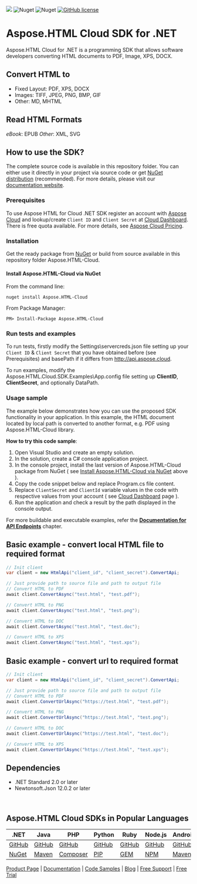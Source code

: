 ![](https://img.shields.io/badge/api-v4.0-lightgrey)  ![Nuget](https://img.shields.io/nuget/v/Aspose.html-Cloud) ![Nuget](https://img.shields.io/nuget/dt/Aspose.html-Cloud) [![GitHub license](https://img.shields.io/github/license/aspose-html-cloud/aspose-html-cloud-dotnet)](https://github.com/aspose-html-cloud/aspose-html-cloud-dotnet/blob/master/LICENSE)
# Aspose.HTML Cloud SDK for .NET
Aspose.HTML Cloud for .NET is a programming SDK that allows software developers converting HTML documents to PDF, Image, XPS, DOCX.

## Convert HTML to
- Fixed Layout: PDF, XPS, DOCX
- Images: TIFF, JPEG, PNG, BMP, GIF
- Other: MD, MHTML

## Read HTML Formats
*eBook*: EPUB
*Other*: XML, SVG


## How to use the SDK?

The complete source code is available in this repository folder. You can either use it directly in your project via source code or get [NuGet distribution](https://www.nuget.org/packages/Aspose.HTML-Cloud/) (recommended).
For more details, please visit our [documentation website](https://docs.aspose.cloud/display/htmlcloud/Available+SDKs#AvailableSDKs-.NET).

<a name="HowTo-prerequisites"></a>
### Prerequisites

To use Aspose HTML for Cloud .NET SDK register an account with [Aspose Cloud](https://www.aspose.cloud/) and lookup/create `Client ID` and `Client Secret` at [Cloud Dashboard](https://dashboard.aspose.cloud/#/apps). There is free quota available. For more details, see [Aspose Cloud Pricing](https://purchase.aspose.cloud/pricing).

<a name="HowTo-installation"></a>

### Installation

Get the ready package from [NuGet](https://www.nuget.org/packages/Aspose.HTML-Cloud/) or build from source available in this repository folder Aspose.HTML-Cloud.

<a name="HowTo-install-nuget"></a>

#### Install Aspose.HTML-Cloud via NuGet


From the command line:

    nuget install Aspose.HTML-Cloud

From Package Manager:

    PM> Install-Package Aspose.HTML-Cloud


<a name="HowTo-RunTestsExamples"></a>

### Run tests and examples

To run tests, firstly modify the Settings\servercreds.json file setting up your `Client ID` & `Client Secret` that you have obtained before (see Prerequisites) and basePath if it differs from http://api.aspose.cloud.

To run examples, modify the Aspose.HTML.Cloud.SDK.Examples\App.config file setting up **ClientID**, **ClientSecret**, and optionally DataPath.

<a name="CodeExample"></a>
### Usage sample

The example below demonstrates how you can use the proposed SDK functionality in your application.
In this example, the HTML document located by local path is converted to another format, e.g. PDF using Aspose.HTML-Cloud library.

**How to try this code sample**:

 1. Open Visual Studio and create an empty solution.
 2. In the solution, create a  C# console application project.
 3. In the console project, install the last version of Aspose.HTML-Cloud package from NuGet  ( see [Install Aspose.HTML-Cloud via NuGet](README.md#HowTo-install-nuget) above ).
 4. Copy the code snippet below and replace Program.cs file content.
 5. Replace `ClientSecret` and `ClientId` variable values in the code with respective values from your account ( see [Cloud Dashboard](https://dashboard.aspose.cloud/#/apps) page ).
 6. Run the application and check a result by the path displayed in the console output.

For more buildable and executable examples, refer the [**Documentation for API Endpoints**](README.md#Doc_API) chapter.

## Basic example - convert local HTML file to required format
```csharp
// Init client
var client = new HtmlApi("client_id", "client_secret").ConvertApi;

// Just provide path to source file and path to output file
// Convert HTML to PDF
await client.ConvertAsync("test.html", "test.pdf");

// Convert HTML to PNG
await client.ConvertAsync("test.html", "test.png");

// Convert HTML to DOC
await client.ConvertAsync("test.html", "test.doc");

// Convert HTML to XPS
await client.ConvertAsync("test.html", "test.xps");

```

## Basic example - convert url to required format
```csharp
// Init client
var client = new HtmlApi("client_id", "client_secret").ConvertApi;

// Just provide path to source file and path to output file
// Convert HTML to PDF
await client.ConvertUrlAsync("https://test.html", "test.pdf");

// Convert HTML to PNG
await client.ConvertUrlAsync("https://test.html", "test.png");

// Convert HTML to DOC
await client.ConvertUrlAsync("https://test.html", "test.doc");

// Convert HTML to XPS
await client.ConvertUrlAsync("https://test.html", "test.xps");

```

<a name="Dependencies"></a>
## Dependencies

- .NET Standard 2.0 or later
- Newtonsoft.Json 12.0.2 or later


<br>
<a name="Resources"></a>

## Aspose.HTML Cloud SDKs in Popular Languages

| .NET                                                                    | Java                                                                                                              | PHP                                                                     | Python                                                                  | Ruby                                                                  | Node.js                                                                 | Android                                                                                                           | Swift                                                                  | C++                                                                  | Go                                                                  |
| ----------------------------------------------------------------------- | ----------------------------------------------------------------------------------------------------------------- | ----------------------------------------------------------------------- | ----------------------------------------------------------------------- | --------------------------------------------------------------------- | ----------------------------------------------------------------------- | ----------------------------------------------------------------------------------------------------------------- | ---------------------------------------------------------------------- | -------------------------------------------------------------------- | ------------------------------------------------------------------- |
| [GitHub](https://github.com/aspose-html-cloud/aspose-html-cloud-dotnet) | [GitHub](https://github.com/aspose-html-cloud/aspose-html-cloud-java)                                             | [GitHub](https://github.com/aspose-html-cloud/aspose-html-cloud-php)    | [GitHub](https://github.com/aspose-html-cloud/aspose-html-cloud-python) | [GitHub](https://github.com/aspose-html-cloud/aspose-html-cloud-ruby) | [GitHub](https://github.com/aspose-html-cloud/aspose-html-cloud-nodejs) | [GitHub](https://github.com/aspose-html-cloud/aspose-html-cloud-android)                                          | [GitHub](https://github.com/aspose-html-cloud/aspose-html-cloud-swift) | [GitHub](https://github.com/aspose-html-cloud/aspose-html-cloud-cpp) | [GitHub](https://github.com/aspose-html-cloud/aspose-html-cloud-go) |
| [NuGet](https://www.nuget.org/packages/Aspose.html-Cloud/)              | [Maven](https://repository.aspose.cloud/webapp/#/artifacts/browse/tree/General/repo/com/aspose/aspose-html-cloud) | [Composer](https://packagist.org/packages/aspose/aspose-html-cloud-php) | [PIP](https://pypi.org/project/asposehtmlcloud/)                        | [GEM](https://rubygems.org/gems/aspose_html_cloud)                    | [NPM](https://www.npmjs.com/package/@asposecloud/aspose-html-cloud)     | [Maven](https://repository.aspose.cloud/webapp/#/artifacts/browse/tree/General/repo/com/aspose/aspose-html-cloud) | [Cocoapods](https://cocoapods.org/pods/AsposeHtmlCloud)                | [NuGet](https://www.nuget.org/packages/Aspose.Html-Cloud.Cpp/)       | [Go.Dev](#)                                                         |

[Product Page](https://products.aspose.cloud/html/net) | [Documentation](https://docs.aspose.cloud/display/htmlcloud/Home) | [Code Samples](https://github.com/aspose-html-cloud/aspose-html-cloud-dotnet) | [Blog](https://blog.aspose.cloud/category/html/) | [Free Support](https://forum.aspose.cloud/c/html) | [Free Trial](https://dashboard.aspose.cloud/#/apps)
